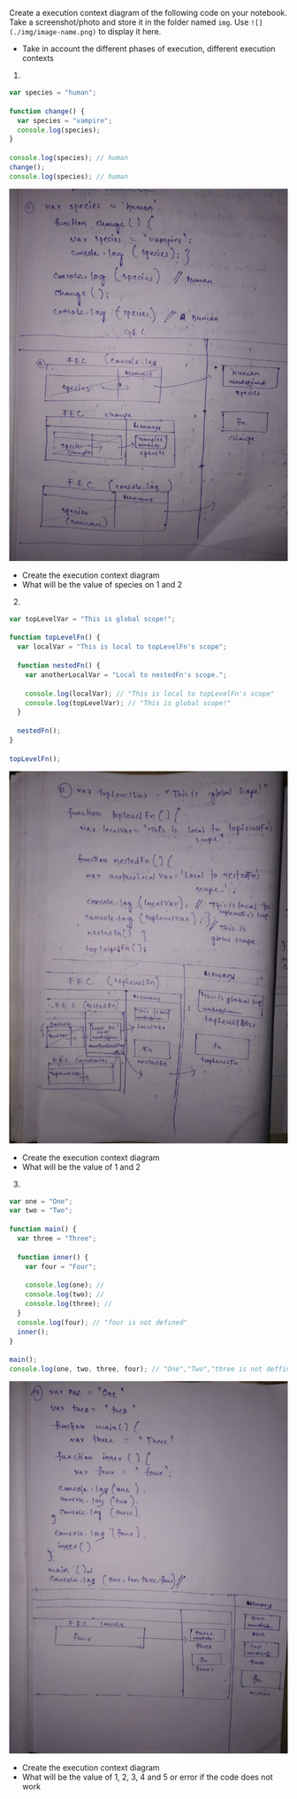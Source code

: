 Create a execution context diagram of the following code on your notebook. Take a screenshot/photo and store it in the folder named `img`. Use `![](./img/image-name.png)` to display it here.

- Take in account the different phases of execution, different execution contexts

1.

```js
var species = "human";

function change() {
  var species = "vampire";
  console.log(species);
}

console.log(species); // human
change();
console.log(species); // human
```

<!-- Put your image below -->

![](./image/b1.jpeg)

- Create the execution context diagram
- What will be the value of species on 1 and 2

2.

```js
var topLevelVar = "This is global scope!";

function topLevelFn() {
  var localVar = "This is local to topLevelFn's scope";

  function nestedFn() {
    var anotherLocalVar = "Local to nestedFn's scope.";

    console.log(localVar); // "This is local to topLevelFn's scope"
    console.log(topLevelVar); // "This is global scope!"
  }

  nestedFn();
}

topLevelFn();
```

<!-- Put your image below -->

![](./image/b2.jpeg)

- Create the execution context diagram
- What will be the value of 1 and 2

3.

```js
var one = "One";
var two = "Two";

function main() {
  var three = "Three";

  function inner() {
    var four = "Four";

    console.log(one); //
    console.log(two); //
    console.log(three); //
  }
  console.log(four); // "four is not defined"
  inner();
}

main();
console.log(one, two, three, four); // "One","Two","three is not deffined","four is not defined".
```

<!-- Put your image below -->

![](./image/b3.jpeg)

- Create the execution context diagram
- What will be the value of 1, 2, 3, 4 and 5 or error if the code does not work
<!-- "four is not defined" -->

